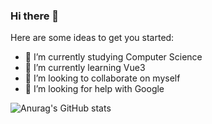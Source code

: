 ### Hi there 👋

<!--
**wangyw15/wangyw15** is a ✨ _special_ ✨ repository because its `README.md` (this file) appears on your GitHub profile.-->

Here are some ideas to get you started:

- 🔭 I’m currently studying Computer Science
- 🌱 I’m currently learning Vue3
- 👯 I’m looking to collaborate on myself
- 🤔 I’m looking for help with Google

![Anurag's GitHub stats](https://github-readme-stats.vercel.app/api?username=wangyw15&show_icons=true&theme=synthwave)

<!--
- 💬 Ask me about 
- 📫 How to reach me: ...
- 😄 Pronouns: ...
- ⚡ Fun fact: ...
-->

